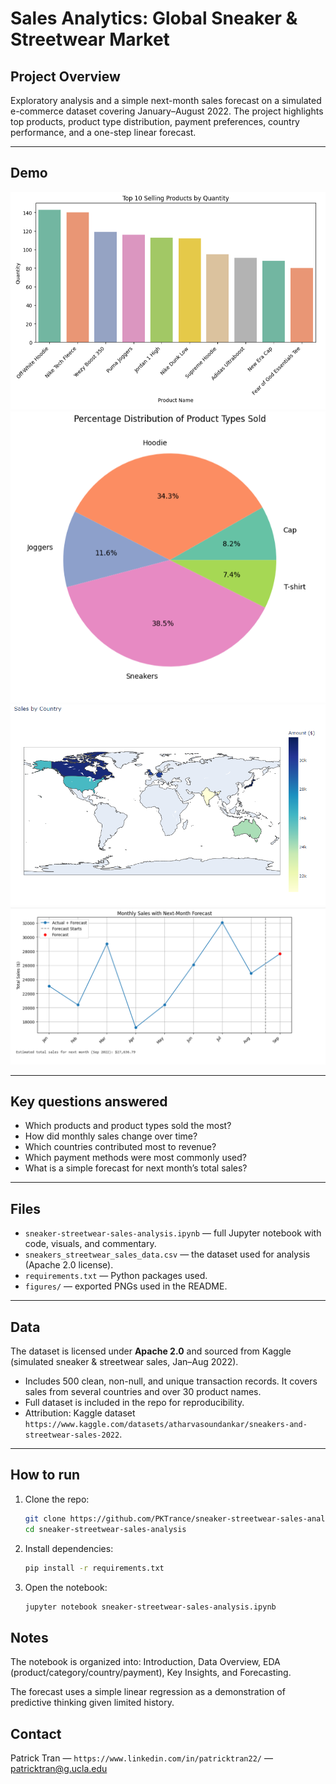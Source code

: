 # Sales Analytics: Global Sneaker & Streetwear Market

## Project Overview  
Exploratory analysis and a simple next-month sales forecast on a simulated e-commerce dataset covering January–August 2022. The project highlights top products, product type distribution, payment preferences, country performance, and a one-step linear forecast.

---

## Demo
![Top products](figures/top_products.png)
![Product type sales distribution](figures/product_type_distribution.png)
![Sales by country](figures/country_sales.png)
![Next month sales forecast](figures/next_month_forecast.png)

---

## Key questions answered
- Which products and product types sold the most?  
- How did monthly sales change over time?  
- Which countries contributed most to revenue?  
- Which payment methods were most commonly used?  
- What is a simple forecast for next month’s total sales?

---

## Files
- `sneaker-streetwear-sales-analysis.ipynb` — full Jupyter notebook with code, visuals, and commentary.  
- `sneakers_streetwear_sales_data.csv` — the dataset used for analysis (Apache 2.0 license).  
- `requirements.txt` — Python packages used.  
- `figures/` — exported PNGs used in the README.

---

## Data
The dataset is licensed under **Apache 2.0** and sourced from Kaggle (simulated sneaker & streetwear sales, Jan–Aug 2022).
- Includes 500 clean, non-null, and unique transaction records. It covers sales from several countries and over 30 product names.
- Full dataset is included in the repo for reproducibility.  
- Attribution: Kaggle dataset `https://www.kaggle.com/datasets/atharvasoundankar/sneakers-and-streetwear-sales-2022`.  

---

## How to run
1. Clone the repo:
   ```bash
   git clone https://github.com/PKTrance/sneaker-streetwear-sales-analysis.git
   cd sneaker-streetwear-sales-analysis
2. Install dependencies:
   ```bash
   pip install -r requirements.txt
3. Open the notebook:
   ```bash
   jupyter notebook sneaker-streetwear-sales-analysis.ipynb

## Notes

The notebook is organized into: Introduction, Data Overview, EDA (product/category/country/payment), Key Insights, and Forecasting.

The forecast uses a simple linear regression as a demonstration of predictive thinking given limited history. 

## Contact

Patrick Tran — `https://www.linkedin.com/in/patricktran22/` — patricktran@g.ucla.edu
